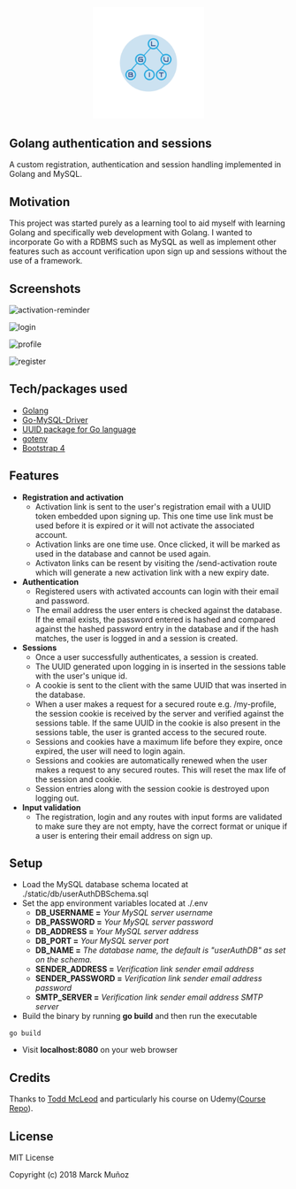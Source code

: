 <html>
    <p align="center" >
        <img width="40%" src="./static/images/lugbit_logo.png"/>
    </p>
</html>

## Golang authentication and sessions
A custom registration, authentication and session handling implemented in Golang and MySQL.

## Motivation
This project was started purely as a learning tool to aid myself with learning Golang and specifically web development with Golang. I wanted to incorporate Go with a RDBMS such as MySQL as well as implement other features such as account verification upon sign up and sessions without the use of a framework.
 
## Screenshots
![activation-reminder](https://user-images.githubusercontent.com/16932395/48658923-e191e480-ea9d-11e8-9c52-6b8500493798.PNG)

![login](https://user-images.githubusercontent.com/16932395/48658924-e22a7b00-ea9d-11e8-9f84-ce506945791e.PNG)

![profile](https://user-images.githubusercontent.com/16932395/48658925-e22a7b00-ea9d-11e8-849d-d51911e36475.PNG)

![register](https://user-images.githubusercontent.com/16932395/48658926-e22a7b00-ea9d-11e8-932d-132f79d86a7e.PNG)

## Tech/packages used
- [Golang](https://golang.org/)
- [Go-MySQL-Driver](github.com/go-sql-driver/mysql)
- [UUID package for Go language](https://github.com/satori/go.uuid)
- [gotenv](github.com/subosito/gotenv)
- [Bootstrap 4](https://getbootstrap.com/)

## Features
* **Registration and activation**
    - Activation link is sent to the user's registration email with a UUID token embedded upon signing up. This one time use link must be used before it is expired or it will not activate the associated account.
    - Activation links are one time use. Once clicked, it will be marked as used in the database and cannot be used again.
    - Activaton links can be resent by visiting the /send-activation route which will generate a new activation link with a new expiry date.
* **Authentication**
    - Registered users with activated accounts can login with their email and password.
    - The email address the user enters is checked against the database. If the email exists, the password entered is hashed and compared against the hashed password entry in the database and if the hash matches, the user is logged in and a session is created.
* **Sessions**
    - Once a user successfully authenticates, a session is created.
    - The UUID generated upon logging in is inserted in the sessions table with the user's unique id.
    - A cookie is sent to the client with the same UUID that was inserted in the database.
    - When a user makes a request for a secured route e.g. /my-profile, the session cookie is received by the server and verified against the sessions table. If the same UUID in the cookie is also present in the sessions table, the user is granted access to the secured route.
    - Sessions and cookies have a maximum life before they expire, once expired, the user will need to login again.
    - Sessions and cookies are automatically renewed when the user makes a request to any secured routes. This will reset the max life of the session and cookie.
    - Session entries along with the session cookie is destroyed upon logging out.
* **Input validation**
    - The registration, login and any routes with input forms are validated to make sure they are not empty, have the correct format or unique if a user is entering their email address on sign up.

## Setup
* Load the MySQL database schema located at ./static/db/userAuthDBSchema.sql
* Set the app environment variables located at ./.env
    - **DB_USERNAME =** _Your MySQL server username_
    - **DB_PASSWORD =** _Your MySQL server password_
    - **DB_ADDRESS =** _Your MySQL server address_
    - **DB_PORT =** _Your MySQL server port_ 
    - **DB_NAME =** _The database name, the default is "userAuthDB" as set on the schema._
    - **SENDER_ADDRESS =** _Verification link sender email address_
    - **SENDER_PASSWORD =** _Verification link sender email address password_
    - **SMTP_SERVER =** _Verification link sender email address SMTP server_
* Build the binary by running **go build** and then run the executable
```
go build

```
* Visit **localhost:8080** on your web browser

## Credits
Thanks to [Todd McLeod](https://github.com/GoesToEleven) and particularly his course on Udemy([Course Repo](https://github.com/GoesToEleven/golang-web-dev)).

## License
MIT License

Copyright (c) 2018 Marck Muñoz

